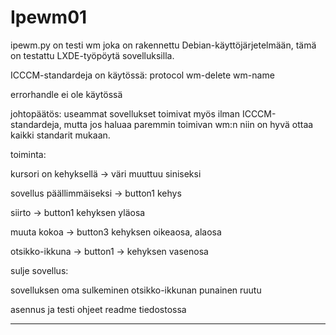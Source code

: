 # Ipewm01

ipewm.py on testi wm joka on rakennettu Debian-käyttöjärjetelmään, tämä on testattu LXDE-työpöytä sovelluksilla.

ICCCM-standardeja on käytössä:
protocol
wm-delete
wm-name

errorhandle ei ole käytössä 

johtopäätös:
useammat sovellukset toimivat myös ilman ICCCM-standardeja, mutta jos haluaa paremmin toimivan wm:n niin on hyvä ottaa kaikki standarit mukaan.

toiminta:

kursori on kehyksellä -> väri muuttuu siniseksi

sovellus päällimmäiseksi -> button1 kehys

siirto -> button1 kehyksen yläosa

muuta kokoa -> button3 kehyksen oikeaosa, alaosa

otsikko-ikkuna -> button1 -> kehyksen vasenosa

sulje sovellus:

sovelluksen oma sulkeminen
otsikko-ikkunan punainen ruutu

asennus ja testi ohjeet readme tiedostossa

------












